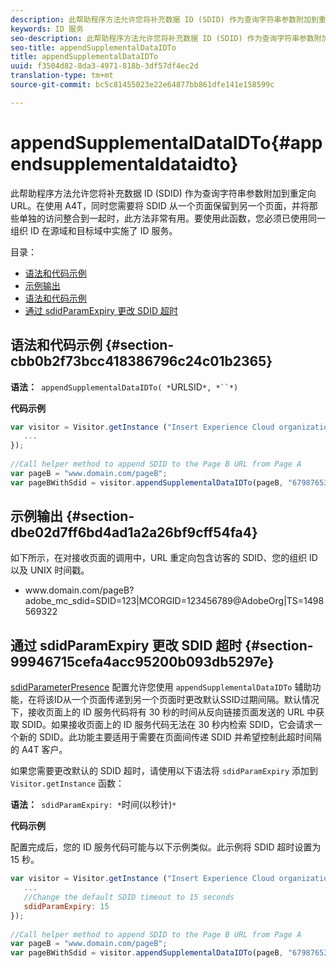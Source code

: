 ```yaml
---
description: 此帮助程序方法允许您将补充数据 ID (SDID) 作为查询字符串参数附加到重定向 URL。在使用 A4T，同时您需要将 SDID 从一个页面保留到另一个页面，并将那些单独的访问整合到一起时，此方法非常有用。要使用此函数，您必须已使用同一组织 ID 在源域和目标域中实施了 ID 服务。
keywords: ID 服务
seo-description: 此帮助程序方法允许您将补充数据 ID (SDID) 作为查询字符串参数附加到重定向 URL。在使用 A4T，同时您需要将 SDID 从一个页面保留到另一个页面，并将那些单独的访问整合到一起时，此方法非常有用。要使用此函数，您必须已使用同一组织 ID 在源域和目标域中实施了 ID 服务。
seo-title: appendSupplementalDataIDTo
title: appendSupplementalDataIDTo
uuid: f3504d82-8da3-4971-818b-3df57df4ec2d
translation-type: tm+mt
source-git-commit: bc5c81455023e22e64877bb861dfe141e158599c

---
```



# appendSupplementalDataIDTo{#appendsupplementaldataidto}

此帮助程序方法允许您将补充数据 ID (SDID) 作为查询字符串参数附加到重定向 URL。在使用 A4T，同时您需要将 SDID 从一个页面保留到另一个页面，并将那些单独的访问整合到一起时，此方法非常有用。要使用此函数，您必须已使用同一组织 ID 在源域和目标域中实施了 ID 服务。

目录：

<ul class="simplelist"> 
 <li> <a href="../../library/get-set/appendsupplementaldataidto.md#section-cbb0b2f73bcc418386796c24c01b2365" format="dita" scope="local"> 语法和代码示例 </a> </li> 
 <li> <a href="../../library/get-set/appendsupplementaldataidto.md#section-dbe02d7ff6bd4ad1a2a26bf9cff54fa4" format="dita" scope="local"> 示例输出 </a> </li> 
 <li> <a href="../../library/get-set/appendsupplementaldataidto.md#section-cbb0b2f73bcc418386796c24c01b2365" format="dita" scope="local"> 语法和代码示例 </a> </li> 
 <li> <a href="../../library/get-set/appendsupplementaldataidto.md#section-99946715cefa4acc95200b093db5297e" format="dita" scope="local"> 通过 sdidParamExpiry 更改 SDID 超时 </a> </li> 
</ul>

## 语法和代码示例 {#section-cbb0b2f73bcc418386796c24c01b2365}

**语法：**` appendSupplementalDataIDTo( *`URLSID`*, *``*)`

**代码示例**

```js
var visitor = Visitor.getInstance ("Insert Experience Cloud organization ID here",{ 
   ... 
}); 
 
//Call helper method to append SDID to the Page B URL from Page A 
var pageB = "www.domain.com/pageB"; 
var pageBWithSdid = visitor.appendSupplementalDataIDTo(pageB, "67987653465787219");
```

## 示例输出 {#section-dbe02d7ff6bd4ad1a2a26bf9cff54fa4}

如下所示，在对接收页面的调用中，URL 重定向包含访客的 SDID、您的组织 ID 以及 UNIX 时间戳。

<ul class="simplelist"> 
 <li> <span class="codeph"> www.domain.com/pageB?adobe_mc_sdid=SDID=123|MCORGID=123456789@AdobeOrg|TS=1498569322 </span> </li> 
</ul>

## 通过 sdidParamExpiry 更改 SDID 超时 {#section-99946715cefa4acc95200b093db5297e}

[sdidParameterPresence](../../library/function-vars/sdidparamexpiry.md#reference-cef3fd03c43b4772b2422e220b40a458) 配置允许您使用 `appendSupplementalDataIDTo` 辅助功能，在将该ID从一个页面传递到另一个页面时更改默认SSID过期间隔。默认情况下，接收页面上的 ID 服务代码将有 30 秒的时间从反向链接页面发送的 URL 中获取 SDID。如果接收页面上的 ID 服务代码无法在 30 秒内检索 SDID，它会请求一个新的 SDID。此功能主要适用于需要在页面间传递 SDID 并希望控制此超时间隔的 A4T 客户。

如果您需要更改默认的 SDID 超时，请使用以下语法将 `sdidParamExpiry` 添加到 `Visitor.getInstance` 函数：

**语法：**` sdidParamExpiry: *`时间(以秒计)`*`

**代码示例**

配置完成后，您的 ID 服务代码可能与以下示例类似。此示例将 SDID 超时设置为 15 秒。

```js
var visitor = Visitor.getInstance ("Insert Experience Cloud organization ID here",{ 
   ... 
   //Change the default SDID timeout to 15 seconds 
   sdidParamExpiry: 15 
}); 
 
//Call helper method to append SDID to the Page B URL from Page A 
var pageB = "www.domain.com/pageB"; 
var pageBWithSdid = visitor.appendSupplementalDataIDTo(pageB, "67987653465787219"); 
```


